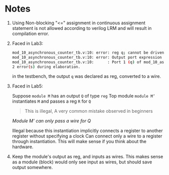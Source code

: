 # Notes

1. Using Non-blocking "<=" assignment in continuous assignment statement is not allowed according to verilog LRM and will result in compilation error.

2. Faced in Lab3:

    ```bash
    mod_10_asynchronous_counter_tb.v:10: error: reg q; cannot be driven by primitives or continuous assignment.
    mod_10_asynchronous_counter_tb.v:10: error: Output port expression must support continuous assignment.
    mod_10_asynchronous_counter_tb.v:10:      : Port 1 (q) of mod_10_asynchronous_counter is connected to q
    2 error(s) during elaboration.
    ```

    in the testbench, the output `q` was declared as reg, converted to a wire.

3. Faced in Lab5:

    Suppose `module M` has an output `Q` of type `reg`
    Top module `module M’` instantiates `M` and passes a reg `R` for `Q`

    > This is illegal, A very common mistake observed in beginners

    *Module M’ can only pass a wire for Q*

    Illegal because this instantiation implicitly connects a register to another register without specifying a clock
    Can connect only a wire to a register through instantiation. This will make sense if you think about the hardware.

4. Keep the module's output as reg, and inputs as wires. This makes sense as a module (block) would only see input as wires, but should save output somewhere.
